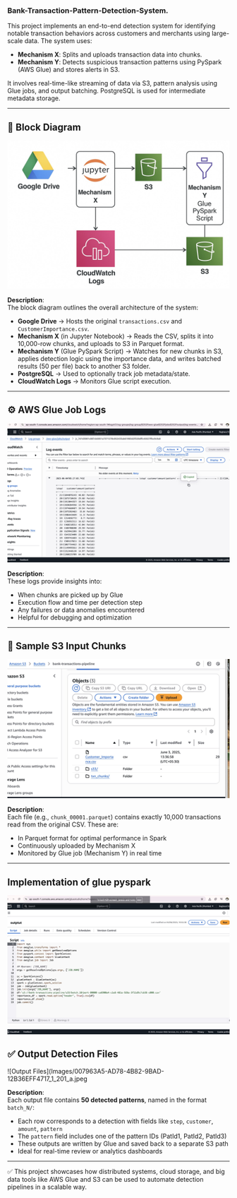 ### Bank-Transaction-Pattern-Detection-System.

This project implements an end-to-end detection system for identifying notable transaction behaviors across customers and merchants using large-scale data. The system uses:

- **Mechanism X**: Splits and uploads transaction data into chunks.
- **Mechanism Y**: Detects suspicious transaction patterns using PySpark (AWS Glue) and stores alerts in S3.
  
It involves real-time-like streaming of data via S3, pattern analysis using Glue jobs, and output batching. PostgreSQL is used for intermediate metadata storage.

---

## 🧱 Block Diagram

![Block Diagram](Images/659B2776-690B-403B-9D19-3CAD26702D11_1_201_a.jpeg)

**Description**:  
The block diagram outlines the overall architecture of the system:

- **Google Drive** → Hosts the original `transactions.csv` and `CustomerImportance.csv`.
- **Mechanism X** (in Jupyter Notebook) → Reads the CSV, splits it into 10,000-row chunks, and uploads to S3 in Parquet format.
- **Mechanism Y** (Glue PySpark Script) → Watches for new chunks in S3, applies detection logic using the importance data, and writes batched results (50 per file) back to another S3 folder.
- **PostgreSQL** → Used to optionally track job metadata/state.
- **CloudWatch Logs** → Monitors Glue script execution.

---

## ⚙️ AWS Glue Job Logs

![Glue Logs](Images/AB8E92CF-E570-4B6E-9336-1A1282E9A42D_1_201_a.jpeg)

**Description**:  
These logs provide insights into:

- When chunks are picked up by Glue
- Execution flow and time per detection step
- Any failures or data anomalies encountered
- Helpful for debugging and optimization

---

## 📂 Sample S3 Input Chunks

![S3 Input Chunks](Images/7AFE4E03-E3D4-49F3-B601-C8769ADC1607_1_201_a.jpeg)

**Description**:  
Each file (e.g., `chunk_00001.parquet`) contains exactly 10,000 transactions read from the original CSV. These are:

- In Parquet format for optimal performance in Spark
- Continuously uploaded by Mechanism X
- Monitored by Glue job (Mechanism Y) in real time

---
## Implementation of glue pyspark
![Implementation](Images/86209F84-0DAC-4491-B976-630BCCED2591_1_201_a.jpeg)

## ✅ Output Detection Files

![Output Files](Images/007963A5-AD78-4B82-9BAD-12B36EFF4717_1_201_a.jpeg

**Description**:  
Each output file contains **50 detected patterns**, named in the format `batch_N/`:

- Each row corresponds to a detection with fields like `step`, `customer`, `amount`, `pattern`
- The `pattern` field includes one of the pattern IDs (PatId1, PatId2, PatId3)
- These outputs are written by Glue and saved back to a separate S3 path
- Ideal for real-time review or analytics dashboards

---

✅ This project showcases how distributed systems, cloud storage, and big data tools like AWS Glue and S3 can be used to automate detection pipelines in a scalable way.

